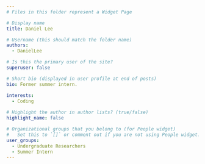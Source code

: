 ```yaml
---
# Files in this folder represent a Widget Page

# Display name
title: Daniel Lee

# Username (this should match the folder name)
authors:
  - DanielLee

# Is this the primary user of the site?
superuser: false

# Short bio (displayed in user profile at end of posts)
bio: Former summer intern. 

interests:
  - Coding
      
# Highlight the author in author lists? (true/false)
highlight_name: false

# Organizational groups that you belong to (for People widget)
#   Set this to `[]` or comment out if you are not using People widget.
user_groups:
  - Undergraduate Researchers
  - Summer Intern
---
```



